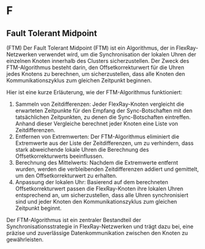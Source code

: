 # F

## Fault Tolerant Midpoint 

(FTM) Der Fault Tolerant Midpoint (FTM) ist ein Algorithmus, der in FlexRay-Netzwerken verwendet wird, um die Synchronisation der lokalen Uhren der einzelnen Knoten innerhalb des Clusters sicherzustellen. Der Zweck des FTM-Algorithmus besteht darin, den Offsetkorrekturwert für die Uhren jedes Knotens zu berechnen, um sicherzustellen, dass alle Knoten den Kommunikationszyklus zum gleichen Zeitpunkt beginnen.

Hier ist eine kurze Erläuterung, wie der FTM-Algorithmus funktioniert:

1. Sammeln von Zeitdifferenzen: Jeder FlexRay-Knoten vergleicht die erwarteten Zeitpunkte für den Empfang der Sync-Botschaften mit den tatsächlichen Zeitpunkten, zu denen die Sync-Botschaften eintreffen. Anhand dieser Vergleiche berechnet jeder Knoten eine Liste von Zeitdifferenzen.
2. Entfernen von Extremwerten: Der FTM-Algorithmus eliminiert die Extremwerte aus der Liste der Zeitdifferenzen, um zu verhindern, dass stark abweichende lokale Uhren die Berechnung des Offsetkorrekturwerts beeinflussen.
3. Berechnung des Mittelwerts: Nachdem die Extremwerte entfernt wurden, werden die verbleibenden Zeitdifferenzen addiert und gemittelt, um den Offsetkorrekturwert zu erhalten.
4. Anpassung der lokalen Uhr: Basierend auf dem berechneten Offsetkorrekturwert passen die FlexRay-Knoten ihre lokalen Uhren entsprechend an, um sicherzustellen, dass alle Uhren synchronisiert sind und jeder Knoten den Kommunikationszyklus zum gleichen Zeitpunkt beginnt.

Der FTM-Algorithmus ist ein zentraler Bestandteil der Synchronisationsstrategie in FlexRay-Netzwerken und trägt dazu bei, eine präzise und zuverlässige Datenkommunikation zwischen den Knoten zu gewährleisten.